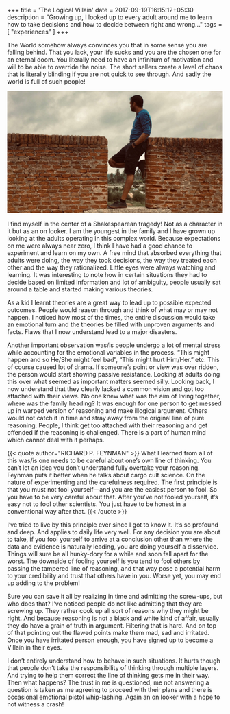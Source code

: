 +++
title = 'The Logical Villain'
date = 2017-09-19T16:15:12+05:30
description = "Growing up, I looked up to every adult around me to learn how to take decisions and how to decide between right and wrong..."
tags = [
    "experiences"
]
+++

The World somehow always convinces you that in some sense you are falling behind. That you lack, your life sucks and you are the chosen one for an eternal doom. You literally need to have an infinitum of motivation and will to be able to override the noise. The short sellers create a level of chaos that is literally blinding if you are not quick to see through. And sadly the world is full of such people!

![](fort.jpeg)

I find myself in the center of a Shakespearean tragedy! Not as a character in it but as an on looker. I am the youngest in the family and I have grown up looking at the adults operating in this complex world. Because expectations on me were always near zero, I think I have had a good chance to experiment and learn on my own. A free mind that absorbed everything that adults were doing, the way they took decisions, the way they treated each other and the way they rationalized. Little eyes were always watching and learning. It was interesting to note how in certain situations they had to decide based on limited information and lot of ambiguity, people usually sat around a table and started making various theories.

As a kid I learnt theories are a great way to lead up to possible expected outcomes. People would reason through and think of what may or may not happen. I noticed how most of the times, the entire discussion would take an emotional turn and the theories be filled with unproven arguments and facts. Flaws that I now understand lead to a major disasters.

Another important observation was/is people undergo a lot of mental stress while accounting for the emotional variables in the process. “This might happen and so He/She might feel bad”, “This might hurt Him/Her.” etc. This of course caused lot of drama. If someone’s point or view was over ridden, the person would start showing passive resistance. Looking at adults doing this over what seemed as important matters seemed silly. Looking back, I now understand that they clearly lacked a common vision and got too attached with their views. No one knew what was the aim of living together, where was the family heading?
It was enough for one person to get messed up in warped version of reasoning and make illogical argument. Others would not catch it in time and stray away from the original line of pure reasoning. People, I think get too attached with their reasoning and get offended if the reasoning is challenged. There is a part of human mind which cannot deal with it perhaps.

{{< quote author="RICHARD P. FEYNMAN" >}}
What I learned from all of this was/is one needs to be careful about one’s own line of thinking. You can’t let an idea you don’t understand fully overtake your reasoning. Feynman puts it better when he talks about cargo cult science. On the nature of experimenting and the carefulness required. The first principle is that you must not fool yourself—and you are the easiest person to fool. So you have to be very careful about that. After you’ve not fooled yourself, it’s easy not to fool other scientists. You just have to be honest in a conventional way after that.
{{< /quote >}}

I’ve tried to live by this principle ever since I got to know it. It’s so profound and deep. And applies to daily life very well. For any decision you are about to take, if you fool yourself to arrive at a conclusion other than where the data and evidence is naturally leading, you are doing yourself a disservice. Things will sure be all hunky-dory for a while and soon fall apart for the worst. The downside of fooling yourself is you tend to fool others by passing the tampered line of reasoning, and that way pose a potential harm to your credibility and trust that others have in you. Worse yet, you may end up adding to the problem!

Sure you can save it all by realizing in time and admitting the screw-ups, but who does that? I’ve noticed people do not like admitting that they are screwing up. They rather cook up all sort of reasons why they might be right. And because reasoning is not a black and white kind of affair, usually they do have a grain of truth in argument. Filtering that is hard. And on top of that pointing out the flawed points make them mad, sad and irritated. Once you have irritated person enough, you have signed up to become a Villain in their eyes.

I don’t entirely understand how to behave in such situations. It hurts though that people don’t take the responsibility of thinking through multiple layers. And trying to help them correct the line of thinking gets me in their way. Then what happens? The trust in me is questioned, me not answering a question is taken as me agreeing to proceed with their plans and there is occasional emotional pistol whip-lashing.
Again an on looker with a hope to not witness a crash!
